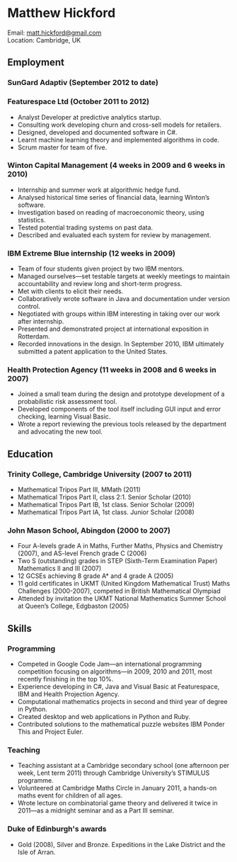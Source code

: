 ﻿Matthew Hickford
================

Email: <matt.hickford@gmail.com>  
Location: Cambridge, UK  

Employment
----------

### SunGard Adaptiv (September 2012 to date)

### Featurespace Ltd (October 2011 to 2012)

* Analyst Developer at predictive analytics startup.
* Consulting work developing churn and cross-sell models for retailers.
* Designed, developed and documented software in C#.
* Learnt machine learning theory and implemented algorithms in code.
* Scrum master for team of five.

### Winton Capital Management (4 weeks in 2009 and 6 weeks in 2010)

* Internship and summer work at algorithmic hedge fund. 
* Analysed historical time series of financial data, learning Winton’s software.
* Investigation based on reading of macroeconomic theory, using statistics.
* Tested potential trading systems on past data.
* Described and evaluated each system for review by management.

### IBM Extreme Blue internship (12 weeks in 2009)

* Team of four students given project by two IBM mentors. 
* Managed ourselves—set testable targets at weekly meetings to maintain accountability and review long and short-term progress.
* Met with clients to elicit their needs.
* Collaboratively wrote software in Java and documentation under version control.
* Negotiated with groups within IBM interesting in taking over our work after internship.
* Presented and demonstrated project at international exposition in Rotterdam.
* Recorded innovations in the design. In September 2010, IBM ultimately submitted a patent application to the United States.

### Health Protection Agency (11 weeks in 2008 and 6 weeks in 2007)

* Joined a small team during the design and prototype development of a probabilistic risk assessment tool.
* Developed components of the tool itself including GUI input and error checking, learning Visual Basic.
* Wrote a report reviewing the previous tools released by the department and advocating the new tool.

Education
---------
### Trinity College, Cambridge University (2007 to 2011)

* Mathematical Tripos Part III, MMath (2011)
* Mathematical Tripos Part II,  class 2:1. Senior Scholar (2010)
* Mathematical Tripos Part IB,  1st class. Senior Scholar (2009)
* Mathematical Tripos Part IA,  1st class. Junior Scholar (2008)

### John Mason School, Abingdon (2000 to 2007)

* Four A-levels grade A in Maths, Further Maths, Physics and Chemistry (2007), and AS-level French grade C (2006)
* Two S (outstanding) grades in STEP (Sixth-Term Examination Paper) Mathematics II and III (2007)
* 12 GCSEs achieving 8 grade A* and 4 grade A (2005)
* 11 gold certificates in UKMT (United Kingdom Mathematical Trust) Maths Challenges (2000-2007), competed in British Mathematical Olympiad
* Attended by invitation the UKMT National Mathematics Summer School at Queen’s College, Edgbaston (2005)


Skills
---------------

### Programming

* Competed in Google Code Jam—an international programming competition focusing on algorithms—in 2009, 2010 and 2011, most recently finishing in the top 10%.
* Experience developing in C#, Java and Visual Basic at Featurespace, IBM and Health Projection Agency.
* Computational mathematics projects in second and third year of degree in Python.
* Created desktop and web applications in Python and Ruby.
* Contributed solutions to the mathematical puzzle websites IBM Ponder This and Project Euler.

### Teaching

* Teaching assistant at a Cambridge secondary school (one afternoon per week, Lent term 2011) through Cambridge University’s STIMULUS programme.
* Volunteered at Cambridge Maths Circle in January 2011, a hands-on maths event for children of all ages.
* Wrote lecture on combinatorial game theory and delivered it twice in 2011—as a midnight seminar and as a Part III seminar.

### Duke of Edinburgh's awards

* Gold (2008), Silver and Bronze. Expeditions in the Lake District and the Isle of Arran.

